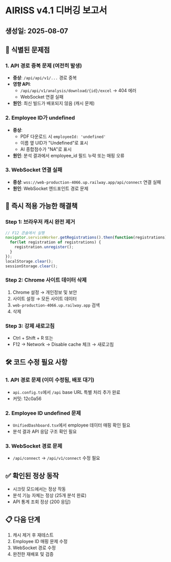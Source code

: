 # AIRISS v4.1 디버깅 보고서
## 생성일: 2025-08-07

## 🔴 식별된 문제점

### 1. API 경로 중복 문제 (여전히 발생)
- **증상**: `/api/api/v1/...` 경로 중복
- **영향 API**:
  - `/api/api/v1/analysis/download/{id}/excel` → 404 에러
  - WebSocket 연결 실패
- **원인**: 최신 빌드가 배포되지 않음 (캐시 문제)

### 2. Employee ID가 undefined
- **증상**: 
  - PDF 다운로드 시 `employeeId: 'undefined'`
  - 이름 옆 UID가 "Undefined"로 표시
  - AI 종합점수가 "NA"로 표시
- **원인**: 분석 결과에서 employee_id 필드 누락 또는 매핑 오류

### 3. WebSocket 연결 실패
- **증상**: `wss://web-production-4066.up.railway.app/api/connect` 연결 실패
- **원인**: WebSocket 엔드포인트 경로 문제

## 🔧 즉시 적용 가능한 해결책

### Step 1: 브라우저 캐시 완전 제거
```javascript
// F12 콘솔에서 실행
navigator.serviceWorker.getRegistrations().then(function(registrations) {
  for(let registration of registrations) {
    registration.unregister();
  }
});
localStorage.clear();
sessionStorage.clear();
```

### Step 2: Chrome 사이트 데이터 삭제
1. Chrome 설정 → 개인정보 및 보안
2. 사이트 설정 → 모든 사이트 데이터
3. `web-production-4066.up.railway.app` 검색
4. 삭제

### Step 3: 강제 새로고침
- Ctrl + Shift + R 또는
- F12 → Network → Disable cache 체크 → 새로고침

## 🛠️ 코드 수정 필요 사항

### 1. API 경로 문제 (이미 수정됨, 배포 대기)
- `api.config.ts`에서 `/api` base URL 특별 처리 추가 완료
- 커밋: 12c0a56

### 2. Employee ID undefined 문제
- `UnifiedDashboard.tsx`에서 employee 데이터 매핑 확인 필요
- 분석 결과 API 응답 구조 확인 필요

### 3. WebSocket 경로 문제
- `/api/connect` → `/api/v1/connect` 수정 필요

## ✅ 확인된 정상 동작
- 시크릿 모드에서는 정상 작동
- 분석 기능 자체는 정상 (25개 분석 완료)
- API 통계 조회 정상 (200 응답)

## 📋 다음 단계
1. 캐시 제거 후 재테스트
2. Employee ID 매핑 문제 수정
3. WebSocket 경로 수정
4. 완전한 재배포 및 검증